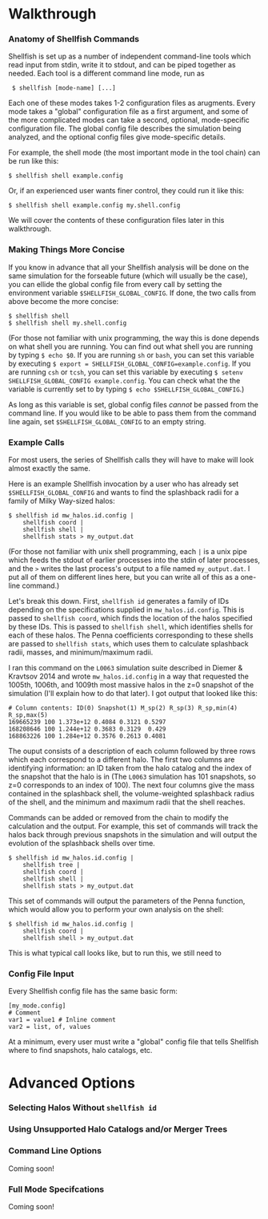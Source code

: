 # Walkthrough

### Anatomy of Shellfish Commands

Shellfish is set up as a number of independent command-line tools which read
input from stdin, write it to stdout, and can be piped together as needed. Each
tool is a different command line mode, run as

     $ shellfish [mode-name] [...]

Each one of these modes takes 1-2 configuration files as arugments. Every mode
takes a "global" configuration file as a first argument, and some of the more
complicated modes can take a second, optional, mode-specific configuration file.
The global config file describes the simulation being analyzed, and the optional
config files give mode-specific details.

For example, the shell mode (the most important mode in the tool chain) can
be run like this:

    $ shellfish shell example.config

Or, if an experienced user wants finer control, they could run it like this:

    $ shellfish shell example.config my.shell.config

We will cover the contents of these configuration files later in this 
walkthrough.

### Making Things More Concise

If you know in advance that all your Shellfish analysis will be done on the
same simulation for the forseable future (which will usually be the case), you
can ellide the global config file from every call by setting the environment
variable `$SHELLFISH_GLOBAL_CONFIG`. If done, the two calls from above
become the more concise:

    $ shellfish shell
    $ shellfish shell my.shell.config

(For those not familiar with unix programming, the way this is done depends on
what shell you are running. You can find out what shell you are running by
typing `$ echo $0`. If you are running `sh` or `bash`, you can set this 
variable by executing `$ export = SHELLFISH_GLOBAL_CONFIG=example.config`.
If you are running `csh` or `tcsh`, you can set this variable by executing
`$ setenv SHELLFISH_GLOBAL_CONFIG example.config`. You can check what the
the variable is currently set to by typing `$ echo $SHELLFISH_GLOBAL_CONFIG`.)

As long as this variable is set, global config files _cannot_ be passed from the
command line. If you would like to be able to pass them from the command line
again, set `$SHELLFISH_GLOBAL_CONFIG` to an empty string.

### Example Calls

For most users, the series of Shellfish calls they will have to make will look
almost exactly the same.

Here is an example Shellfish invocation by a user who has already set
`$SHELLFISH_GLOBAL_CONFIG` and wants to find the splashback radii for a family
of Milky Way-sized halos:

    $ shellfish id mw_halos.id.config |
        shellfish coord |
        shellfish shell |
        shellfish stats > my_output.dat

(For those not familiar with unix shell programming, each `|` is a unix pipe
which feeds the stdout of earlier processes into the stdin of later processes,
and the `>` writes the last process's output to a file named `my_output.dat`.
I put all of them on different lines here, but you can write all of this as a
one-line command.)

Let's break this down. First, `shellfish id` generates a family of IDs
depending on the specifications supplied in `mw_halos.id.config`. This is
passed to `shellfish coord`, which finds the location of the halos specified
by these IDs. This is passed to `shellfish shell`, which identifies shells for
each of these halos. The Penna coefficients corresponding to these shells are
passed to `shellfish stats`, which uses them to calculate splashback radii, masses, and minimum/maximum radii.

I ran this command on the `L0063` simulation suite described in
Diemer & Kravtsov 2014 and wrote `mw_halos.id.config` in a way that requested
the 1005th, 1006th, and 1009th most massive halos in the z=0 snapshot of the
simulation (I'll explain how to do that later). I got output that looked like
this:

    # Column contents: ID(0) Snapshot(1) M_sp(2) R_sp(3) R_sp,min(4) R_sp,max(5)
    169665239 100 1.373e+12 0.4084 0.3121 0.5297
    168208646 100 1.244e+12 0.3683 0.3129  0.429
    168863226 100 1.284e+12 0.3576 0.2613 0.4081

The ouput consists of a description of each column followed by three rows which
each correspond to a different halo. The first two columns are identifying 
information: an ID taken from the halo catalog and the index of the snapshot
that the halo is in (The `L0063` simulation has 101 snapshots, so z=0
corresponds to an index of 100). The next four columns give the mass contained
in the splashback shell, the volume-weighted splashback radius of the shell, and
the minimum and maximum radii that the shell reaches.

Commands can be added or removed from the chain to modify the calculation and
the output. For example, this set of commands will track the halos back through
previous snapshots in the simulation and will output the evolution of the
splashback shells over time.

    $ shellfish id mw_halos.id.config |
        shellfish tree |
        shellfish coord |
        shellfish shell |
        shellfish stats > my_output.dat

This set of commands will output the parameters of the Penna function, which
would allow you to perform your own analysis on the shell:

    $ shellfish id mw_halos.id.config |
        shellfish coord |
        shellfish shell > my_output.dat

This is what typical call looks like, but to run this, we still need to 

### Config File Input

Every Shellfish config file has the same basic form:

    [my_mode.config]
    # Comment
    var1 = value1 # Inline comment
    var2 = list, of, values

At a minimum, every user must write a "global" config file that tells Shellfish
where to find snapshots, halo catalogs, etc.

# Advanced Options

### Selecting Halos Without `shellfish id`

### Using Unsupported Halo Catalogs and/or Merger Trees

### Command Line Options

Coming soon!

### Full Mode Specifcations

Coming soon!